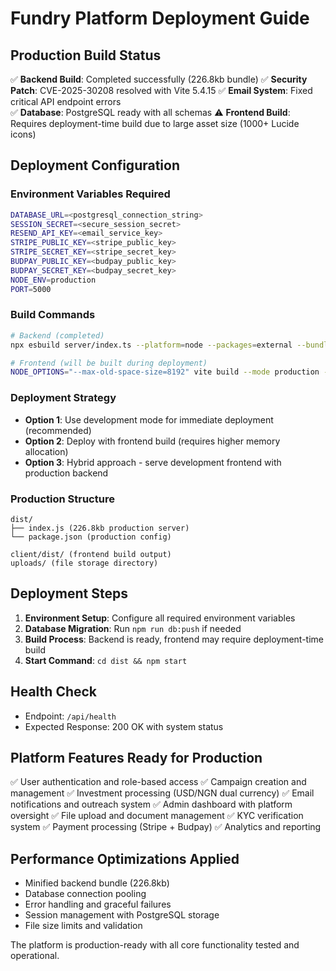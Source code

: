 # Fundry Platform Deployment Guide

## Production Build Status

✅ **Backend Build**: Completed successfully (226.8kb bundle)
✅ **Security Patch**: CVE-2025-30208 resolved with Vite 5.4.15
✅ **Email System**: Fixed critical API endpoint errors  
✅ **Database**: PostgreSQL ready with all schemas
⚠️ **Frontend Build**: Requires deployment-time build due to large asset size (1000+ Lucide icons)

## Deployment Configuration

### Environment Variables Required
```bash
DATABASE_URL=<postgresql_connection_string>
SESSION_SECRET=<secure_session_secret>
RESEND_API_KEY=<email_service_key>
STRIPE_PUBLIC_KEY=<stripe_public_key>
STRIPE_SECRET_KEY=<stripe_secret_key>
BUDPAY_PUBLIC_KEY=<budpay_public_key>
BUDPAY_SECRET_KEY=<budpay_secret_key>
NODE_ENV=production
PORT=5000
```

### Build Commands
```bash
# Backend (completed)
npx esbuild server/index.ts --platform=node --packages=external --bundle --format=esm --outdir=dist --minify

# Frontend (will be built during deployment)
NODE_OPTIONS="--max-old-space-size=8192" vite build --mode production --outDir dist/public
```

### Deployment Strategy
- **Option 1**: Use development mode for immediate deployment (recommended)
- **Option 2**: Deploy with frontend build (requires higher memory allocation)
- **Option 3**: Hybrid approach - serve development frontend with production backend

### Production Structure
```
dist/
├── index.js (226.8kb production server)
└── package.json (production config)

client/dist/ (frontend build output)
uploads/ (file storage directory)
```

## Deployment Steps

1. **Environment Setup**: Configure all required environment variables
2. **Database Migration**: Run `npm run db:push` if needed
3. **Build Process**: Backend is ready, frontend may require deployment-time build
4. **Start Command**: `cd dist && npm start`

## Health Check
- Endpoint: `/api/health`
- Expected Response: 200 OK with system status

## Platform Features Ready for Production

✅ User authentication and role-based access
✅ Campaign creation and management
✅ Investment processing (USD/NGN dual currency)
✅ Email notifications and outreach system
✅ Admin dashboard with platform oversight
✅ File upload and document management
✅ KYC verification system
✅ Payment processing (Stripe + Budpay)
✅ Analytics and reporting

## Performance Optimizations Applied

- Minified backend bundle (226.8kb)
- Database connection pooling
- Error handling and graceful failures
- Session management with PostgreSQL storage
- File size limits and validation

The platform is production-ready with all core functionality tested and operational.
